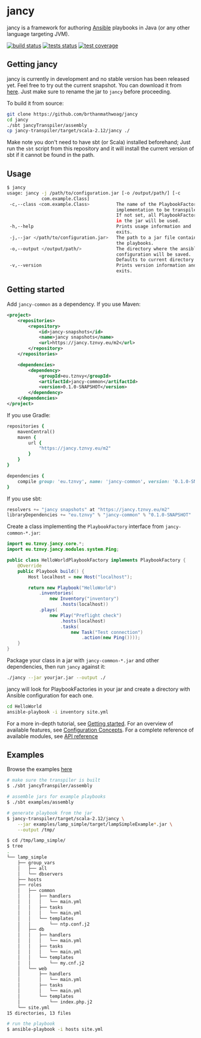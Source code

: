 # jancy

jancy is a framework for authoring [Ansible](https://www.ansible.com/) playbooks in Java (or any other language
targeting JVM).

[![build status](https://jancy.tznvy.eu/content/buildstatus.svg)](https://travis-ci.org/brthanmathwoag/jancy)
[![tests status](https://jancy.tznvy.eu/content/testsstatus.svg)](https://travis-ci.org/brthanmathwoag/jancy)
[![test coverage](https://jancy.tznvy.eu/content/coveragestatus.svg)](https://travis-ci.org/brthanmathwoag/jancy)

## Getting jancy

jancy is currently in development and no stable version has been released yet. Feel free to try out the current snapshot.
You can download it from [here](https://jancy.tznvy.eu/m2/eu/tznvy/jancy-transpiler_2.12/0.1.0-SNAPSHOT/jancy-transpiler_2.12-0.1.0-SNAPSHOT.jar).
Just make sure to rename the jar to `jancy` before proceeding.

To build it from source:

```bash
git clone https://github.com/brthanmathwoag/jancy
cd jancy
./sbt jancyTranspiler/assembly
cp jancy-transpiler/target/scala-2.12/jancy ./
```

Make note you don't need to have sbt (or Scala) installed beforehand; Just run the `sbt` script from
this repository and it will install the current version of sbt if it cannot be found in the path.

## Usage

```bash
$ jancy
usage: jancy -j /path/to/configuration.jar [-o /output/path/] [-c
             com.example.Class]
 -c,--class <com.example.Class>          The name of the PlaybookFactory
                                         implementation to be transpiled.
                                         If not set, all PlaybookFactories
                                         in the jar will be used.
 -h,--help                               Prints usage information and
                                         exits.
 -j,--jar </path/to/configuration.jar>   The path to a jar file containing
                                         the playbooks.
 -o,--output </output/path/>             The directory where the ansible
                                         configuration will be saved.
                                         Defaults to current directory.
 -v,--version                            Prints version information and
                                         exits.
```

## Getting started

Add `jancy-common` as a dependency. If you use Maven:

```xml
<project>
    <repositories>
        <repository>
            <id>jancy-snapshots</id>
            <name>jancy snapshots</name>
            <url>https://jancy.tznvy.eu/m2</url>
        </repository>
    </repositories>

    <dependencies>
        <dependency>
            <groupId>eu.tznvy</groupId>
            <artifactId>jancy-common</artifactId>
            <version>0.1.0-SNAPSHOT</version>
        </dependency>
    </dependencies>
</project>
```

If you use Gradle:

```ruby
repositories {
    mavenCentral()
    maven {
        url {
            "https://jancy.tznvy.eu/m2"
        }
    }
}

dependencies {
    compile group: 'eu.tznvy', name: 'jancy-common', version: '0.1.0-SNAPSHOT'
}
```

If you use sbt:

```scala
resolvers += "jancy snapshots" at "https://jancy.tznvy.eu/m2"
libraryDependencies += "eu.tznvy" % "jancy-common" % "0.1.0-SNAPSHOT"
```

Create a class implementing the `PlaybookFactory` interface from `jancy-common-*.jar`:

```java
import eu.tznvy.jancy.core.*;
import eu.tznvy.jancy.modules.system.Ping;

public class HelloWorldPlaybookFactory implements PlaybookFactory {
    @Override
    public Playbook build() {
        Host localhost = new Host("localhost");

        return new Playbook("HelloWorld")
            .inventories(
                new Inventory("inventory")
                    .hosts(localhost))
            .plays(
                new Play("Preflight check")
                    .hosts(localhost)
                    .tasks(
                        new Task("Test connection")
                            .action(new Ping())));
    }
}
```

Package your class in a jar with `jancy-common-*.jar` and other dependencies, then run `jancy` against it:

```bash
./jancy --jar yourjar.jar --output ./
```

jancy will look for PlaybookFactories in your jar and create a directory with Ansible configuration for each
one.

```bash
cd HelloWorld
ansible-playbook -i inventory site.yml
```

For a more in-depth tutorial, see [Getting started](https://jancy.tznvy.eu/getting-started-versions).
For an overview of available features, see [Configuration Concepts](https://jancy.tznvy.eu/concepts).
For a complete reference of available modules, see [API reference](https://jancy.tznvy.eu/reference)

## Examples

Browse the examples [here](https://github.com/brthanmathwoag/jancy/tree/master/examples)

```bash
# make sure the transpiler is built
$ ./sbt jancyTranspiler/assembly

# assemble jars for example playbooks
$ ./sbt examples/assembly

# generate playbook from the jar
$ jancy-transpiler/target/scala-2.12/jancy \
    --jar examples/lamp_simple/target/lampSimpleExample*.jar \
    --output /tmp/

$ cd /tmp/lamp_simple/
$ tree
.
└── lamp_simple
    ├── group_vars
    │   ├── all
    │   └── dbservers
    ├── hosts
    ├── roles
    │   ├── common
    │   │   ├── handlers
    │   │   │   └── main.yml
    │   │   ├── tasks
    │   │   │   └── main.yml
    │   │   └── templates
    │   │       └── ntp.conf.j2
    │   ├── db
    │   │   ├── handlers
    │   │   │   └── main.yml
    │   │   ├── tasks
    │   │   │   └── main.yml
    │   │   └── templates
    │   │       └── my.cnf.j2
    │   └── web
    │       ├── handlers
    │       │   └── main.yml
    │       ├── tasks
    │       │   └── main.yml
    │       └── templates
    │           └── index.php.j2
    └── site.yml
15 directories, 13 files

# run the playbook
$ ansible-playbook -i hosts site.yml
```
